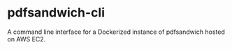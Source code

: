 # pdfsandwich-cli
A command line interface for a Dockerized instance of pdfsandwich hosted on AWS EC2.
